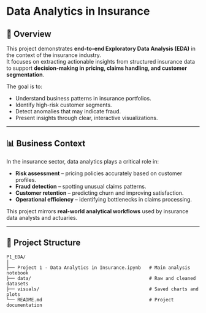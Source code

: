 # Data Analytics in Insurance

## 📌 Overview
This project demonstrates **end-to-end Exploratory Data Analysis (EDA)** in the context of the insurance industry.  
It focuses on extracting actionable insights from structured insurance data to support **decision-making in pricing, claims handling, and customer segmentation**.

The goal is to:
- Understand business patterns in insurance portfolios.
- Identify high-risk customer segments.
- Detect anomalies that may indicate fraud.
- Present insights through clear, interactive visualizations.

---

## 📊 Business Context
In the insurance sector, data analytics plays a critical role in:
- **Risk assessment** – pricing policies accurately based on customer profiles.
- **Fraud detection** – spotting unusual claims patterns.
- **Customer retention** – predicting churn and improving satisfaction.
- **Operational efficiency** – identifying bottlenecks in claims processing.

This project mirrors **real-world analytical workflows** used by insurance data analysts and actuaries.

---

## 📂 Project Structure
```plaintext
P1_EDA/
│
├── Project 1 - Data Analytics in Insurance.ipynb   # Main analysis notebook
├── data/                                           # Raw and cleaned datasets
├── visuals/                                        # Saved charts and plots
└── README.md                                       # Project documentation
